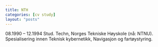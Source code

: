 ```yaml
---
title: NTH
categories: [cv study]
layout: "posts"
---
```


08.1990 – 12.1994 Stud. Techn, Norges Tekniske Høyskole (nå: NTNU). Spesialisering innen Teknisk kybernetikk, Navigasjon og fartøystyring.
